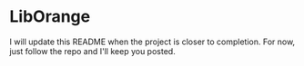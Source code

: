 LibOrange
=========

I will update this README when the project is closer to completion.  For now, just follow the repo and I'll keep you posted.
